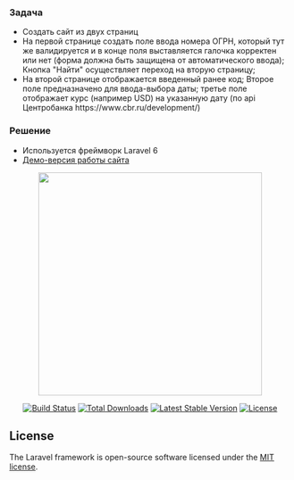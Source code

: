 <h3>Задача</h3>

<ul>
    <li>Создать сайт из двух страниц</li>
    <li>На первой странице создать поле ввода номера ОГРН, который тут же валидируется и в конце поля выставляется галочка корректен или нет (форма должна быть защищена от автоматического ввода); Кнопка "Найти" осуществляет переход на вторую страницу;</li>
    <li>На второй странице отображается введенный ранее код; Второе поле предназначено для ввода-выбора даты; третье поле отображает курс
(например USD) на указанную дату (по api Центробанка https://www.cbr.ru/development/)</li>
</ul>

<h3>Решение</h3>

<ul>
    <li>Используется фреймворк Laravel 6</li>
    <li><a target="_blank" href="https://galliambic-shapes.000webhostapp.com/">Демо-версия работы сайта</a></li>
</ul>


<p align="center"><img src="https://res.cloudinary.com/dtfbvvkyp/image/upload/v1566331377/laravel-logolockup-cmyk-red.svg" width="400"></p>

<p align="center">
<a href="https://travis-ci.org/laravel/framework"><img src="https://travis-ci.org/laravel/framework.svg" alt="Build Status"></a>
<a href="https://packagist.org/packages/laravel/framework"><img src="https://poser.pugx.org/laravel/framework/d/total.svg" alt="Total Downloads"></a>
<a href="https://packagist.org/packages/laravel/framework"><img src="https://poser.pugx.org/laravel/framework/v/stable.svg" alt="Latest Stable Version"></a>
<a href="https://packagist.org/packages/laravel/framework"><img src="https://poser.pugx.org/laravel/framework/license.svg" alt="License"></a>
</p>


## License

The Laravel framework is open-source software licensed under the [MIT license](https://opensource.org/licenses/MIT).
